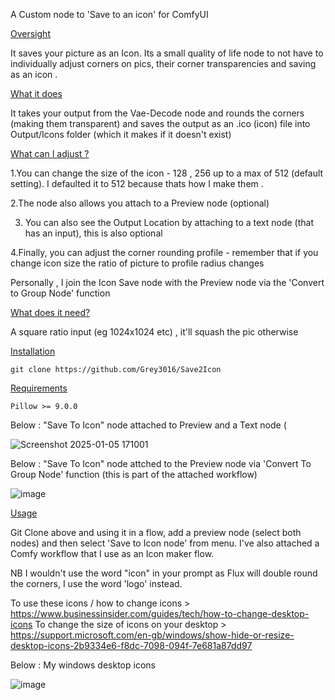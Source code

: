 A Custom node to 'Save to an icon' for ComfyUI

<ins>Oversight<ins>

It saves your picture as an Icon.
Its a small quality of life node to not have to individually adjust corners on pics, their corner transparencies and saving as an icon .


<ins>What it does<ins>

It takes your output from the Vae-Decode node and rounds the corners (making them transparent) and saves the output as an .ico (icon) file into Output/Icons folder (which it makes if it doesn't exist)


<ins>What can I adjust ?<ins>

1.You can change the size of the icon - 128 , 256 up to a max of 512 (default setting). I defaulted it to 512 because thats how I make them .

2.The node also allows you attach to a Preview node (optional) 

3. You can also see the Output Location by attaching to a text node (that has an input), this is also optional

4.Finally, you can adjust the corner rounding profile - remember that if you change icon size the ratio of picture to profile radius changes 

Personally , I join the Icon Save node with the Preview node via the 'Convert to Group Node' function


<ins>What does it need?<ins>

A square ratio input (eg 1024x1024 etc) , it'll squash the pic otherwise



<ins>Installation<ins>

    git clone https://github.com/Grey3016/Save2Icon

<ins>Requirements<ins>

    Pillow >= 9.0.0

    

Below : "Save To Icon" node attached to Preview and a Text node (

![Screenshot 2025-01-05 171001](https://github.com/user-attachments/assets/c9d8a05c-cffc-4039-a681-30dc6b811cdf)


Below : "Save To Icon" node attched to the Preview node via 'Convert To Group Node' function (this is part of the attached workflow)


![image](https://github.com/user-attachments/assets/a2900bba-3c7f-49ea-abff-426c093d9d44)


<ins>Usage

Git Clone above and using it in a flow, add a preview node (select both nodes) and then select 'Save to Icon node' from menu. I've also attached a Comfy workflow that I use as an Icon maker flow. 

NB I wouldn't use the word "icon" in your prompt as Flux will double round the corners, I use the word 'logo' instead. 

To use these icons / how to change icons > https://www.businessinsider.com/guides/tech/how-to-change-desktop-icons
To change the size of icons on your desktop > https://support.microsoft.com/en-gb/windows/show-hide-or-resize-desktop-icons-2b9334e6-f8dc-7098-094f-7e681a87dd97


Below : My windows desktop icons 

![image](https://github.com/user-attachments/assets/a8a4494e-bceb-4419-989b-57c5da5bf83b)

